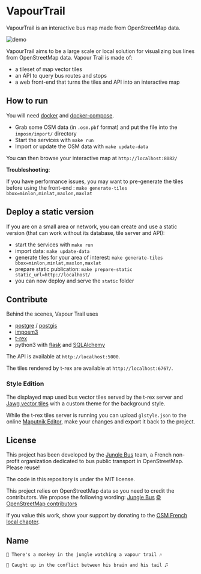 # VapourTrail

VapourTrail is an interactive bus map made from OpenStreetMap data.

![demo](demo.gif)

VapourTrail aims to be a large scale or local solution for visualizing bus lines from OpenStreetMap data.
Vapour Trail is made of:
* a tileset of map vector tiles
* an API to query bus routes and stops
* a web front-end that turns the tiles and API into an interactive map

## How to run

You will need [docker](https://www.docker.com/) and [docker-compose](https://docs.docker.com/compose/).

* Grab some OSM data (in `.osm.pbf` format) and put the file into the `imposm/import/` directory
* Start the services with `make run`
* Import or update the OSM data with `make update-data`

You can then browse your interactive map at `http://localhost:8082/`

**Troubleshooting**:

If you have performance issues, you may want to pre-generate the tiles before using the front-end : `make generate-tiles bbox=minlon,minlat,maxlon,maxlat`

## Deploy a static version

If you are on a small area or network, you can create and use a static version (that can work without its database, tile server and API):

* start the services with `make run`
* import data: `make update-data`
* generate tiles for your area of interest: `make generate-tiles bbox=minlon,minlat,maxlon,maxlat`
* prepare static publication: `make prepare-static static_url=http://localhost/`
* you can now deploy and serve the `static` folder

## Contribute

Behind the scenes, Vapour Trail uses
* [postgre](https://www.postgresql.org/) / [postgis](http://postgis.net/)
* [imposm3](https://imposm.org/)
* [t-rex](https://t-rex.tileserver.ch/)
* python3 with [flask](http://flask.pocoo.org/) and [SQLAlchemy](https://www.sqlalchemy.org/)

The API is available at `http://localhost:5000`.

The tiles rendered by t-rex are available at `http://localhost:6767/`.

### Style Edition

The displayed map used bus vector tiles served by the t-rex server and [Jawg vector tiles](https://jawg.io) with a custom theme for the background style.

While the t-rex tiles server is running you can upload `glstyle.json` to the online [Maputnik Editor](http://editor.openmaptiles.org), make your changes and export it back to the project.

## License

This project has been developed by the [Jungle Bus](http://junglebus.io/) team, a French non-profit organization dedicated to bus public transport in OpenStreetMap. Please reuse!

The code in this repository is under the MIT license.

This project relies on OpenStreetMap data so you need to credit the contributors. We propose the following wording:
    [Jungle Bus](http://junglebus.io/) [© OpenStreetMap contributors](http://www.openstreetmap.org/copyright)

If you value this work, show your support by donating to the [OSM French local chapter](http://openstreetmap.fr).

## Name

    🎼 There's a monkey in the jungle watching a vapour trail 🎶

    🎵 Caught up in the conflict between his brain and his tail 🎜
